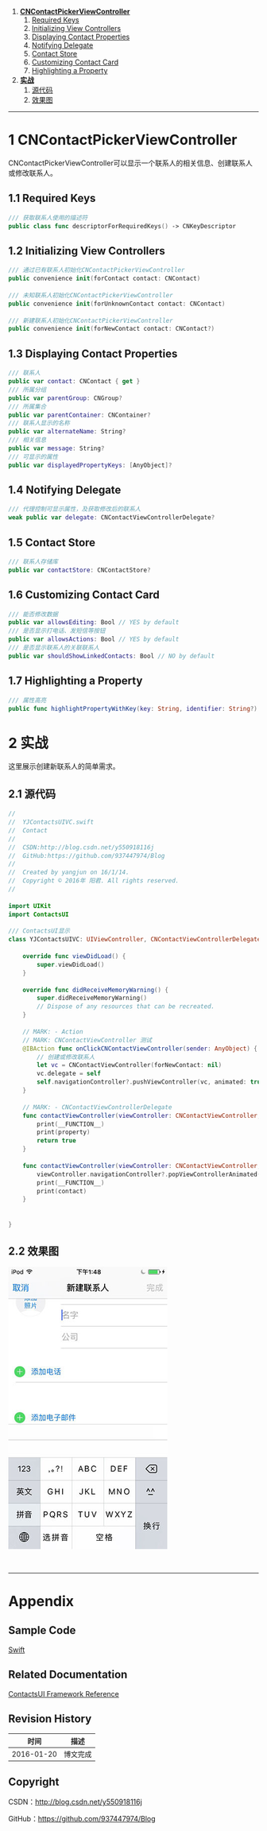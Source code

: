  1. **[CNContactPickerViewController](1)**
    1. [Required Keys](#1.1)
    2. [Initializing View Controllers](#1.2)
    3. [Displaying Contact Properties](#1.3)
    4. [Notifying Delegate](#1.4)
    5. [Contact Store](#1.5)
    6. [Customizing Contact Card](#1.6)
    7. [Highlighting a Property](#1.7)
2. **[实战](#2)**
    1. [源代码](#2.1)
    2. [效果图](#2.2) 

----

# <a id="1">1 CNContactPickerViewController

CNContactPickerViewController可以显示一个联系人的相关信息、创建联系人或修改联系人。

## <a id="1.1">1.1 Required Keys

```swift
/// 获取联系人使用的描述符
public class func descriptorForRequiredKeys() -> CNKeyDescriptor
```

## <a id="1.2">1.2 Initializing View Controllers

```swift
/// 通过已有联系人初始化CNContactPickerViewController
public convenience init(forContact contact: CNContact)

/// 未知联系人初始化CNContactPickerViewController
public convenience init(forUnknownContact contact: CNContact)

/// 新建联系人初始化CNContactPickerViewController
public convenience init(forNewContact contact: CNContact?)
```

## <a id="1.3">1.3 Displaying Contact Properties

```swift
/// 联系人
public var contact: CNContact { get }
/// 所属分组
public var parentGroup: CNGroup?
/// 所属集合
public var parentContainer: CNContainer?
/// 联系人显示的名称
public var alternateName: String?
/// 相关信息
public var message: String?
/// 可显示的属性
public var displayedPropertyKeys: [AnyObject]?
```

## <a id="1.4">1.4 Notifying Delegate

```swift
/// 代理控制可显示属性，及获取修改后的联系人
weak public var delegate: CNContactViewControllerDelegate?
```

## <a id="1.5">1.5 Contact Store

```swift
/// 联系人存储库
public var contactStore: CNContactStore?
```

## <a id="1.6">1.6 Customizing Contact Card

```swift
/// 能否修改数据
public var allowsEditing: Bool // YES by default
/// 是否显示打电话、发短信等按钮
public var allowsActions: Bool // YES by default
/// 是否显示联系人的关联联系人
public var shouldShowLinkedContacts: Bool // NO by default
```

## <a id="1.7">1.7 Highlighting a Property

```swift
/// 属性高亮
public func highlightPropertyWithKey(key: String, identifier: String?)
```

# <a id="2">2 实战

这里展示创建新联系人的简单需求。

## <a id="2.1">2.1 源代码

```swift
//
//  YJContactsUIVC.swift
//  Contact
//
//  CSDN:http://blog.csdn.net/y550918116j
//  GitHub:https://github.com/937447974/Blog
//
//  Created by yangjun on 16/1/14.
//  Copyright © 2016年 阳君. All rights reserved.
//

import UIKit
import ContactsUI

/// ContactsUI显示
class YJContactsUIVC: UIViewController, CNContactViewControllerDelegate {

    override func viewDidLoad() {
        super.viewDidLoad()
    }

    override func didReceiveMemoryWarning() {
        super.didReceiveMemoryWarning()
        // Dispose of any resources that can be recreated.
    }

    // MARK: - Action    
    // MARK: CNContactViewController 测试
    @IBAction func onClickCNContactViewController(sender: AnyObject) {
        // 创建或修改联系人
        let vc = CNContactViewController(forNewContact: nil)
        vc.delegate = self
        self.navigationController?.pushViewController(vc, animated: true)
    }
    
    // MARK: - CNContactViewControllerDelegate
    func contactViewController(viewController: CNContactViewController, shouldPerformDefaultActionForContactProperty property: CNContactProperty) -> Bool {
        print(__FUNCTION__)
        print(property)
        return true
    }
    
    func contactViewController(viewController: CNContactViewController, didCompleteWithContact contact: CNContact?) {
        viewController.navigationController?.popViewControllerAnimated(true)
        print(__FUNCTION__)
        print(contact)
    }
    

}
```

## <a id="2.2">2.2 效果图

![](https://raw.githubusercontent.com/937447974/Blog/master/Resources/2016012002.jpg)

&#160;

----------

# Appendix

## Sample Code

[Swift](https://github.com/937447974/Swift)

## Related Documentation

[ContactsUI Framework Reference](https://developer.apple.com/library/ios/documentation/ContactsUI/Reference/ContactsUI_Framework/index.html)

## Revision History

| 时间 | 描述 |
| ---- | ---- |
| 2016-01-20 | 博文完成 |

## Copyright

CSDN：http://blog.csdn.net/y550918116j

GitHub：https://github.com/937447974/Blog